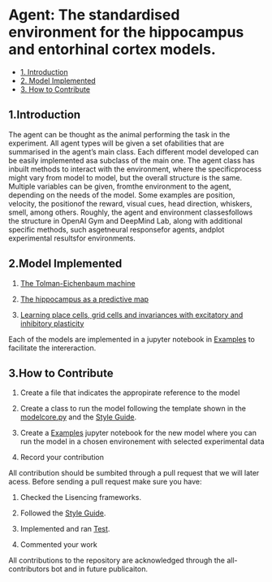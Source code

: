 # Agent: The standardised environment for the hippocampus and entorhinal cortex models.


* [1. Introduction](#1-Introduction)
* [2. Model Implemented  ](#2-ModelImplemented )
* [3. How to Contribute](#5-HowtoContribute)

## 1.Introduction

The agent can be thought as the animal performing the task in the experiment.  All agent types will be given a set ofabilities that are summarised in the agent’s main class.  Each different model developed can be easily implemented asa subclass of the main one.  The agent class has inbuilt methods to interact with the environment, where the specificprocess might vary from model to model, but the overall structure is the same.  Multiple variables can be given, fromthe environment to the agent, depending on the needs of the model. Some examples are position, velocity, the positionof the reward, visual cues, head direction, whiskers, smell, among others.  Roughly, the agent and environment classesfollows the structure in OpenAI Gym and DeepMind Lab, along with additional specific methods, such asgetneural responsefor agents, andplot experimental resultsfor environments.


## 2.Model Implemented 

  1. [The Tolman-Eichenbaum machine](https://github.com/ClementineDomine/EHC_model_comparison/blob/main/sehec/models/TEM)
  
 
  2. [The hippocampus as a predictive map](https://github.com/ClementineDomine/EHC_model_comparison/blob/main/sehec/models/SRKim.py)

  4. [Learning place cells, grid cells and invariances with excitatory and inhibitory plasticity](https://github.com/ClementineDomine/EHC_model_comparison/blob/main/sehec/models/weber_and_sprekeler.py)

Each of the models are implemented in a jupyter notebook in  [Examples](https://github.com/ClementineDomine/EHC_model_comparison/tree/main/examples) to facilitate the intereraction.

## 3.How to Contribute

  1. Create a file that indicates the appropirate reference to the model

  2. Create a class to run the model following the template shown in the [modelcore.py](https://github.com/ClementineDomine/EHC_model_comparison/blob/main/models/core.py) and the [Style Guide](https://github.com/ClementineDomine/EHC_model_comparison/tree/main/Documents).
  
  3. Create a [Examples](https://github.com/ClementineDomine/EHC_model_comparison/tree/main/examples)  jupyter notebook for the new model where you can run the model in a chosen environement with selected experimental data
  
  3. Record your contribution

All contribution should be sumbited through a pull request that we will later acess. 
Before sending a pull request make sure you have:
1. Checked the Lisencing frameworks. 

2. Followed the [Style Guide](https://github.com/ClementineDomine/EHC_model_comparison/tree/main/Documents).

3. Implemented and ran [Test](https://github.com/ClementineDomine/EHC_model_comparison/tree/main/sehec/test).

4. Commented your work 
        
All contributions to the repository are acknowledged through the all-contributors bot and in future publicaiton.


